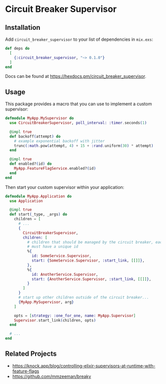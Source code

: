 # Circuit Breaker Supervisor

## Installation

Add `circuit_breaker_supervisor` to your list of dependencies in `mix.exs`:

```elixir
def deps do
  [
    {:circuit_breaker_supervisor, "~> 0.1.0"}
  ]
end
```

Docs can be found at <https://hexdocs.pm/circuit_breaker_supervisor>.

## Usage

This package provides a macro that you can use to implement a custom supervisor:

```elixir
defmodule MyApp.MySupervisor do
  use CircuitBreakerSupervisor, poll_interval: :timer.seconds(1)

  @impl true
  def backoff(attempt) do
    # example exponential backoff with jitter
    trunc(:math.pow(attempt, 4) + 15 + :rand.uniform(30) * attempt)
  end

  @impl true
  def enabled?(id) do
    MyApp.FeatureFlagService.enabled?(id)
  end
end
```

Then start your custom supervisor within your application:

```elixir
defmodule MyApp.Application do
  use Application

  @impl true
  def start(_type, _args) do
    children = [
      # ...
      {
        CircuitBreakerSupervisor,
        children: [
          # children that should be managed by the circuit breaker, each one
          # must have a unique id
          %{
            id: SomeService.Supervisor,
            start: {SomeService.Supervisor, :start_link, [[]]},
          },
          %{
            id: AnotherService.Supervisor,
            start: {AnotherService.Supervisor, :start_link, [[]]},
          }
        ]
      }
      # start up other children outside of the circuit breaker...
      {MyApp.MySupervisor, arg}
    ]

    opts = [strategy: :one_for_one, name: MyApp.Supervisor]
    Supervisor.start_link(children, opts)
  end

  # ...
end
```

## Related Projects

- https://knock.app/blog/controlling-elixir-supervisors-at-runtime-with-feature-flags
- https://github.com/mmzeeman/breaky
